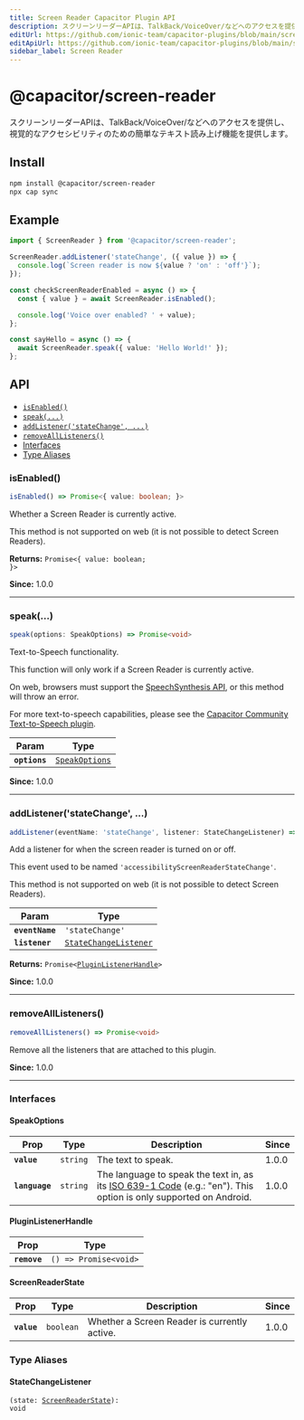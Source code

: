 ```yaml
---
title: Screen Reader Capacitor Plugin API
description: スクリーンリーダーAPIは、TalkBack/VoiceOver/などへのアクセスを提供し、視覚的なアクセシビリティのための簡単なテキスト読み上げ機能を提供します。
editUrl: https://github.com/ionic-team/capacitor-plugins/blob/main/screen-reader/README.md
editApiUrl: https://github.com/ionic-team/capacitor-plugins/blob/main/screen-reader/src/definitions.ts
sidebar_label: Screen Reader
---
```


# @capacitor/screen-reader

スクリーンリーダーAPIは、TalkBack/VoiceOver/などへのアクセスを提供し、視覚的なアクセシビリティのための簡単なテキスト読み上げ機能を提供します。

## Install

```bash
npm install @capacitor/screen-reader
npx cap sync
```

## Example

```typescript
import { ScreenReader } from '@capacitor/screen-reader';

ScreenReader.addListener('stateChange', ({ value }) => {
  console.log(`Screen reader is now ${value ? 'on' : 'off'}`);
});

const checkScreenReaderEnabled = async () => {
  const { value } = await ScreenReader.isEnabled();

  console.log('Voice over enabled? ' + value);
};

const sayHello = async () => {
  await ScreenReader.speak({ value: 'Hello World!' });
};
```

## API

<docgen-index>

* [`isEnabled()`](#isenabled)
* [`speak(...)`](#speak)
* [`addListener('stateChange', ...)`](#addlistenerstatechange-)
* [`removeAllListeners()`](#removealllisteners)
* [Interfaces](#interfaces)
* [Type Aliases](#type-aliases)

</docgen-index>

<docgen-api>
<!--Update the source file JSDoc comments and rerun docgen to update the docs below-->

### isEnabled()

```typescript
isEnabled() => Promise<{ value: boolean; }>
```

Whether a Screen Reader is currently active.

This method is not supported on web (it is not possible to detect Screen
Readers).

**Returns:** <code>Promise&lt;{ value: boolean; }&gt;</code>

**Since:** 1.0.0

--------------------


### speak(...)

```typescript
speak(options: SpeakOptions) => Promise<void>
```

Text-to-Speech functionality.

This function will only work if a Screen Reader is currently active.

On web, browsers must support the [SpeechSynthesis
API](https://developer.mozilla.org/en-US/docs/Web/API/SpeechSynthesis), or
this method will throw an error.

For more text-to-speech capabilities, please see the [Capacitor Community
Text-to-Speech
plugin](https://github.com/capacitor-community/text-to-speech).

| Param         | Type                                                  |
| ------------- | ----------------------------------------------------- |
| **`options`** | <code><a href="#speakoptions">SpeakOptions</a></code> |

**Since:** 1.0.0

--------------------


### addListener('stateChange', ...)

```typescript
addListener(eventName: 'stateChange', listener: StateChangeListener) => Promise<PluginListenerHandle>
```

Add a listener for when the screen reader is turned on or off.

This event used to be named `'accessibilityScreenReaderStateChange'`.

This method is not supported on web (it is not possible to detect Screen
Readers).

| Param           | Type                                                                |
| --------------- | ------------------------------------------------------------------- |
| **`eventName`** | <code>'stateChange'</code>                                          |
| **`listener`**  | <code><a href="#statechangelistener">StateChangeListener</a></code> |

**Returns:** <code>Promise&lt;<a href="#pluginlistenerhandle">PluginListenerHandle</a>&gt;</code>

**Since:** 1.0.0

--------------------


### removeAllListeners()

```typescript
removeAllListeners() => Promise<void>
```

Remove all the listeners that are attached to this plugin.

**Since:** 1.0.0

--------------------


### Interfaces


#### SpeakOptions

| Prop           | Type                | Description                                                                                                                                                               | Since |
| -------------- | ------------------- | ------------------------------------------------------------------------------------------------------------------------------------------------------------------------- | ----- |
| **`value`**    | <code>string</code> | The text to speak.                                                                                                                                                        | 1.0.0 |
| **`language`** | <code>string</code> | The language to speak the text in, as its [ISO 639-1 Code](https://en.wikipedia.org/wiki/List_of_ISO_639-1_codes) (e.g.: "en"). This option is only supported on Android. | 1.0.0 |


#### PluginListenerHandle

| Prop         | Type                                      |
| ------------ | ----------------------------------------- |
| **`remove`** | <code>() =&gt; Promise&lt;void&gt;</code> |


#### ScreenReaderState

| Prop        | Type                 | Description                                  | Since |
| ----------- | -------------------- | -------------------------------------------- | ----- |
| **`value`** | <code>boolean</code> | Whether a Screen Reader is currently active. | 1.0.0 |


### Type Aliases


#### StateChangeListener

<code>(state: <a href="#screenreaderstate">ScreenReaderState</a>): void</code>

</docgen-api>